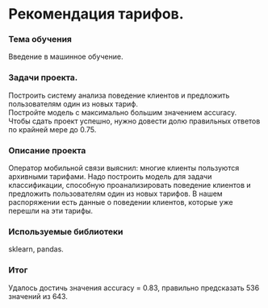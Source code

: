 # Рекомендация тарифов.

### Тема обучения
Введение в машинное обучение.

### Задачи проекта.
Построить систему анализа поведение клиентов и предложить пользователям один из новых тариф.  
Постройте модель с максимально большим значением accuracy.  
Чтобы сдать проект успешно, нужно довести долю правильных ответов по крайней мере до 0.75.

### Описание проекта
Оператор мобильной связи выяснил: многие клиенты пользуются архивными тарифами. Надо построить модель для задачи классификации, способную проанализировать поведение клиентов и предложить пользователям один из новых тарифов. В нашем распоряжении есть данные о поведении клиентов, которые уже перешли на эти тарифы.

### Используемые библиотеки
sklearn, pandas.

### Итог
Удалось достичь значения accuracy = 0.83, правильно предсказать 536 значений из 643.




